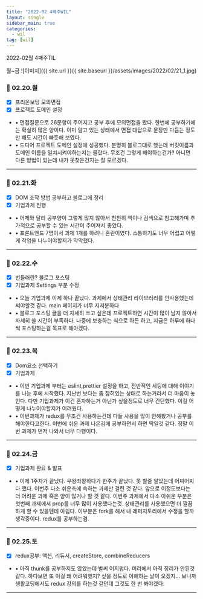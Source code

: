 ```yaml
---
title: "2022-02 4째주WIL"
layout: single
sidebar_main: true
categories:
  - wil
tag: [wil]
---
```


2022-02월 4째주TIL

월~금
![이미지]({{ site.url }}{{ site.baseurl }}/assets/images/2022/02/21_1.jpg)

### 📆 02.20.월

- [x] 프리온보딩 모의면접
- [x] 프로젝트 도메인 설정
- ▪ 면접질문으로 26문항이 주어지고 공부 후에 모의면접을 봤다. 한번에 공부하기에는 확실히 많은 양이다. 이미 알고 있는 상태에서 면접 대답으로 문장만 다듬는 정도만 해도 시간이 빠듯해 보였다. 
- ▪ 드디어 프로젝트 도메인 설정에 성공했다. 분명히 블로그대로 했는데 버킷이름과 도메인 이름을 일치시켜야하는지는 몰랐다. 무조건 그렇게 해야하는건가? 아니면 다른 방법이 있는데 내가 못찾은건지는 잘 모르겠다. 

---

### 📆 02.21.화

- [x] DOM 조작 방법 공부하고 블로그에 정리
- [X] 기업과제 진행
- ▪ 어제와 달리 공부양이 그렇게 많지 않아서 천천히 책이나 검색으로 참고해가며 추가적으로 공부할 수 있는 시간이 주어져서 좋았다.
- ▪ 프론트앤드 7명이서 과제 1개를 하려니 혼란이였다. 소통하기도 너무 어렵고 어떻게 작업을 나누어야할지가 막막했다.

---

### 📆 02.22.수

- [x] 번들러란? 블로그 포스팅
- [x] 기업과제 Settings 부분 수정
- ▪ 오늘 기업과제 이제 하나 끝났다. 과제에서 상태관리 라이브러리를 안사용했는데 써야할것 같다. main 페이지가 너무 지저분하다
- ▪ 블로그 포스팅 글을 더 자세히 쓰고 싶은데 프로젝트하면 시간이 많이 남지 않아서 자세히 쓸 시간이 부족하다. 나중에 보충하는 식으로 하든 하고, 지금은 하루에 하나씩 포스팅하는걸 목표로 해야겠다.

---

### 📆 02.23.목

- [x] Dom요소 선택하기
- [x] 기업과제 
- ▪ 이번 기업과제 부터는 eslint,prettier 설정을 하고, 전반적인 세팅에 대해 이야기를 나눈 후에 시작했다. 지난번 보다는 좀 잡혀있는 상태로 하는거라서 더 마음이 놓인다. 다만 기업과제가 이건 혼자하는거 아닌가 싶을정도로 너무 간단했다. 이걸 어떻게 나누어야할지가 어려웠다.
- ▪ 이번과제가 redux를 무조건 사용하는건데 다들 사용을 많이 안해봤거나 공부를 해야한다고한다. 이번에 쉬운 과제 나온김에 공부하면서 하면 딱일것 같다. 정말 이번 과제가 먼저 나와서 너무 다행이다.

---

### 📆 02.24.금

- [x] 기업과제 완료 & 발표
- ▪ 이제 1주차가 끝났다. 우왕좌왕하다가 한주가 끝났다. 못 할줄 알았는데 어찌어찌 다 했다. 이번주 다소 쉬운축에 속하는 과제만 걸린 것 같다. 앞으로 이정도보다는 더 어려운 과제 혹은 양이 많거나 할 것 같다. 이번주 과제에서 다소 아쉬운 부분은 첫번째 과제에서 prop를 너무 많이 사용했다는것. 상태관리를 사용했으면 더 깔끔하게 할 수 있을텐데 아쉽다. 이부분은 fork를 해서 내 레퍼지토리에서 수정을 할까 생각중이다. redux를 공부하는겸. 

---

### 📆 02.25.토

- [x] redux공부: 액션, 리듀서, createStore, combineReducers
- ▪ 아직 thunk를 공부하지도 않았는데 벌써 어지럽다. 머리에서 아직 정리가 안된것 같다. 
  하다보면 또 이걸 왜 어려워했지? 싶을 정도로 이해하는 날이 오겠지... 보니까 생활코딩에서도 redux 강의를 하는것 같던데 그것도 한 번 봐야겠다.

---


<br /><br /><br /><br />
